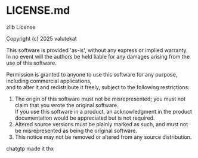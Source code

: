 # LICENSE.md

zlib License

Copyright (c) 2025 valutekat

This software is provided 'as-is', without any express or implied warranty.  
In no event will the authors be held liable for any damages arising from the use of this software.

Permission is granted to anyone to use this software for any purpose, including commercial applications,  
and to alter it and redistribute it freely, subject to the following restrictions:

1. The origin of this software must not be misrepresented; you must not claim that you wrote the original software.  
   If you use this software in a product, an acknowledgment in the product documentation would be appreciated but is not required.
2. Altered source versions must be plainly marked as such, and must not be misrepresented as being the original software.
3. This notice may not be removed or altered from any source distribution.


chatgtp made it thx